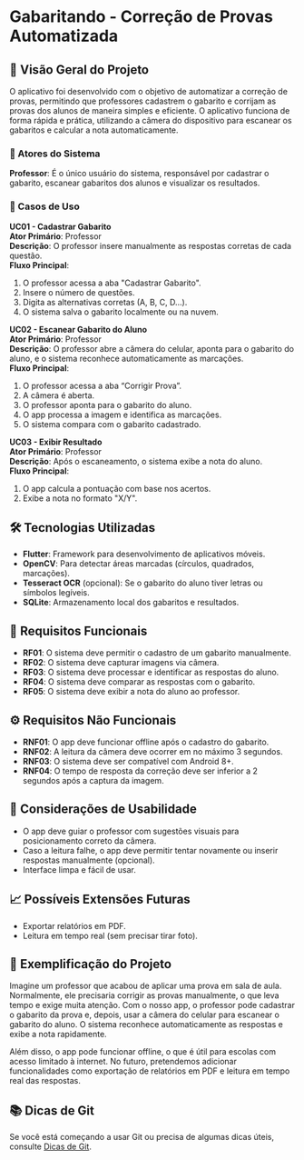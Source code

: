 # Gabaritando - Correção de Provas Automatizada

## 📜 Visão Geral do Projeto
O aplicativo foi desenvolvido com o objetivo de automatizar a correção de provas, permitindo que professores cadastrem o gabarito e corrijam as provas dos alunos de maneira simples e eficiente. O aplicativo funciona de forma rápida e prática, utilizando a câmera do dispositivo para escanear os gabaritos e calcular a nota automaticamente.

### 🎯 Atores do Sistema
**Professor**: É o único usuário do sistema, responsável por cadastrar o gabarito, escanear gabaritos dos alunos e visualizar os resultados.

### 📝 Casos de Uso

**UC01 - Cadastrar Gabarito**  
**Ator Primário**: Professor  
**Descrição**: O professor insere manualmente as respostas corretas de cada questão.  
**Fluxo Principal**:
1. O professor acessa a aba "Cadastrar Gabarito".
2. Insere o número de questões.
3. Digita as alternativas corretas (A, B, C, D...).
4. O sistema salva o gabarito localmente ou na nuvem.

**UC02 - Escanear Gabarito do Aluno**  
**Ator Primário**: Professor  
**Descrição**: O professor abre a câmera do celular, aponta para o gabarito do aluno, e o sistema reconhece automaticamente as marcações.  
**Fluxo Principal**:
1. O professor acessa a aba “Corrigir Prova”.
2. A câmera é aberta.
3. O professor aponta para o gabarito do aluno.
4. O app processa a imagem e identifica as marcações.
5. O sistema compara com o gabarito cadastrado.

**UC03 - Exibir Resultado**  
**Ator Primário**: Professor  
**Descrição**: Após o escaneamento, o sistema exibe a nota do aluno.  
**Fluxo Principal**:
1. O app calcula a pontuação com base nos acertos.
2. Exibe a nota no formato "X/Y".

## 🛠 Tecnologias Utilizadas
- **Flutter**: Framework para desenvolvimento de aplicativos móveis.
- **OpenCV**: Para detectar áreas marcadas (círculos, quadrados, marcações).
- **Tesseract OCR** (opcional): Se o gabarito do aluno tiver letras ou símbolos legíveis.
- **SQLite**: Armazenamento local dos gabaritos e resultados.

## 🚀 Requisitos Funcionais
- **RF01**: O sistema deve permitir o cadastro de um gabarito manualmente.
- **RF02**: O sistema deve capturar imagens via câmera.
- **RF03**: O sistema deve processar e identificar as respostas do aluno.
- **RF04**: O sistema deve comparar as respostas com o gabarito.
- **RF05**: O sistema deve exibir a nota do aluno ao professor.

## ⚙ Requisitos Não Funcionais
- **RNF01**: O app deve funcionar offline após o cadastro do gabarito.
- **RNF02**: A leitura da câmera deve ocorrer em no máximo 3 segundos.
- **RNF03**: O sistema deve ser compatível com Android 8+.
- **RNF04**: O tempo de resposta da correção deve ser inferior a 2 segundos após a captura da imagem.

## 📱 Considerações de Usabilidade
- O app deve guiar o professor com sugestões visuais para posicionamento correto da câmera.
- Caso a leitura falhe, o app deve permitir tentar novamente ou inserir respostas manualmente (opcional).
- Interface limpa e fácil de usar.

## 📈 Possíveis Extensões Futuras
- Exportar relatórios em PDF.
- Leitura em tempo real (sem precisar tirar foto).

## 🤔 Exemplificação do Projeto
Imagine um professor que acabou de aplicar uma prova em sala de aula. Normalmente, ele precisaria corrigir as provas manualmente, o que leva tempo e exige muita atenção. Com o nosso app, o professor pode cadastrar o gabarito da prova e, depois, usar a câmera do celular para escanear o gabarito do aluno. O sistema reconhece automaticamente as respostas e exibe a nota rapidamente.

Além disso, o app pode funcionar offline, o que é útil para escolas com acesso limitado à internet. No futuro, pretendemos adicionar funcionalidades como exportação de relatórios em PDF e leitura em tempo real das respostas.



## 📚 Dicas de Git

Se você está começando a usar Git ou precisa de algumas dicas úteis, consulte [Dicas de Git](https://kovokar.github.io/PPI-2025.1/git.html).



